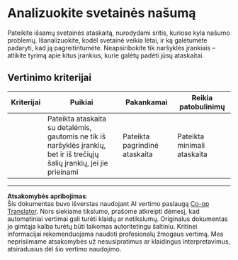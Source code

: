 <!--
CO_OP_TRANSLATOR_METADATA:
{
  "original_hash": "fc09b0fb314a5ab0507ba99216e6a843",
  "translation_date": "2025-08-28T11:26:34+00:00",
  "source_file": "5-browser-extension/3-background-tasks-and-performance/assignment.md",
  "language_code": "lt"
}
-->
# Analizuokite svetainės našumą

Pateikite išsamų svetainės ataskaitą, nurodydami sritis, kuriose kyla našumo problemų. Išanalizuokite, kodėl svetainė veikia lėtai, ir ką galėtumėte padaryti, kad ją pagreitintumėte. Neapsiribokite tik naršyklės įrankiais – atlikite tyrimą apie kitus įrankius, kurie galėtų padėti jūsų ataskaitai.

## Vertinimo kriterijai

| Kriterijai | Puikiai                                                                                                   | Pakankamai                  | Reikia patobulinimų           |
| ---------- | --------------------------------------------------------------------------------------------------------- | --------------------------- | ----------------------------- |
|            | Pateikta ataskaita su detalėmis, gautomis ne tik iš naršyklės įrankių, bet ir iš trečiųjų šalių įrankių, jei jie prieinami | Pateikta pagrindinė ataskaita | Pateikta minimali ataskaita   |

---

**Atsakomybės apribojimas**:  
Šis dokumentas buvo išverstas naudojant AI vertimo paslaugą [Co-op Translator](https://github.com/Azure/co-op-translator). Nors siekiame tikslumo, prašome atkreipti dėmesį, kad automatiniai vertimai gali turėti klaidų ar netikslumų. Originalus dokumentas jo gimtąja kalba turėtų būti laikomas autoritetingu šaltiniu. Kritinei informacijai rekomenduojama naudoti profesionalų žmogaus vertimą. Mes neprisiimame atsakomybės už nesusipratimus ar klaidingus interpretavimus, atsiradusius dėl šio vertimo naudojimo.
